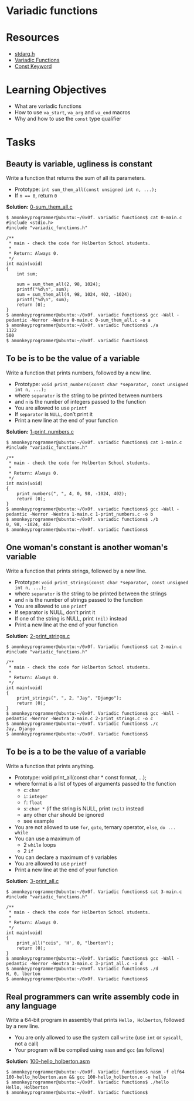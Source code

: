 # Variadic functions
# Resources
* [stdarg.h](https://en.wikipedia.org/wiki/Stdarg.h)
* [Variadic Functions](https://www.gnu.org/software/libc/manual/html_node/Variadic-Functions.html)
* [Const Keyword](https://www.youtube.com/watch?v=1W4oyuOdXv8)

# Learning Objectives

* What are variadic functions
* How to use `va_start`, `va_arg` and `va_end` macros
* Why and how to use the `const` type qualifier

# Tasks

## Beauty is variable, ugliness is constant

Write a function that returns the sum of all its parameters.

* Prototype: `int sum_them_all(const unsigned int n, ...);`
* If `n == 0`, return `0`

**Solution:** [0-sum_them_all.c](https://github.com/monoprosito/holbertonschool-low_level_programming/blob/master/0x10-variadic_functions/0-sum_them_all.c)

```
$ amonkeyprogrammer@ubuntu:~/0x0f. variadic functions$ cat 0-main.c
#include <stdio.h>
#include "variadic_functions.h"

/**
 * main - check the code for Holberton School students.
 *
 * Return: Always 0.
 */
int main(void)
{
    int sum;

    sum = sum_them_all(2, 98, 1024);
    printf("%d\n", sum);
    sum = sum_them_all(4, 98, 1024, 402, -1024);
    printf("%d\n", sum);    
    return (0);
}
$ amonkeyprogrammer@ubuntu:~/0x0f. variadic functions$ gcc -Wall -pedantic -Werror -Wextra 0-main.c 0-sum_them_all.c -o a
$ amonkeyprogrammer@ubuntu:~/0x0f. variadic functions$ ./a 
1122
500
$ amonkeyprogrammer@ubuntu:~/0x0f. variadic functions$
```

## To be is to be the value of a variable

Write a function that prints numbers, followed by a new line.

* Prototype: `void print_numbers(const char *separator, const unsigned int n, ...);`
* where `separator` is the string to be printed between numbers
* and `n` is the number of integers passed to the function
* You are allowed to use `printf`
* If `separator` is `NULL`, don’t print it
* Print a new line at the end of your function

**Solution:** [1-print_numbers.c](https://github.com/monoprosito/holbertonschool-low_level_programming/blob/master/0x10-variadic_functions/1-print_numbers.c)

```
$ amonkeyprogrammer@ubuntu:~/0x0f. variadic functions$ cat 1-main.c
#include "variadic_functions.h"

/**
 * main - check the code for Holberton School students.
 *
 * Return: Always 0.
 */
int main(void)
{
    print_numbers(", ", 4, 0, 98, -1024, 402);
    return (0);
}
$ amonkeyprogrammer@ubuntu:~/0x0f. variadic functions$ gcc -Wall -pedantic -Werror -Wextra 1-main.c 1-print_numbers.c -o b
$ amonkeyprogrammer@ubuntu:~/0x0f. variadic functions$ ./b
0, 98, -1024, 402
$ amonkeyprogrammer@ubuntu:~/0x0f. variadic functions$ 
```

## One woman's constant is another woman's variable

Write a function that prints strings, followed by a new line.

* Prototype: `void print_strings(const char *separator, const unsigned int n, ...);`
* where `separator` is the string to be printed between the strings
* and `n` is the number of strings passed to the function
* You are allowed to use `printf`
* If separator is NULL, don’t print it
* If one of the string is NULL, print `(nil)` instead
* Print a new line at the end of your function

**Solution:** [2-print_strings.c](https://github.com/monoprosito/holbertonschool-low_level_programming/blob/master/0x10-variadic_functions/2-print_strings.c)

```
$ amonkeyprogrammer@ubuntu:~/0x0f. Variadic functions$ cat 2-main.c
#include "variadic_functions.h"

/**
 * main - check the code for Holberton School students.
 *
 * Return: Always 0.
 */
int main(void)
{
    print_strings(", ", 2, "Jay", "Django");
    return (0);
}
$ amonkeyprogrammer@ubuntu:~/0x0f. Variadic functions$ gcc -Wall -pedantic -Werror -Wextra 2-main.c 2-print_strings.c -o c
$ amonkeyprogrammer@ubuntu:~/0x0f. Variadic functions$ ./c 
Jay, Django
$ amonkeyprogrammer@ubuntu:~/0x0f. Variadic functions$ 
```

## To be is a to be the value of a variable

Write a function that prints anything.

* Prototype: void print_all(const char * const format, ...);
* where format is a list of types of arguments passed to the function
    * `c`: `char`
    * `i`: `integer`
    * `f`: `float`
    * `s`: `char *` (if the string is NULL, print `(nil)` instead
    * any other char should be ignored
    * see example
* You are not allowed to use `for`, `goto`, ternary operator, `else`, `do ... while`
* You can use a maximum of
    * 2 `while` loops
    * 2 `if`
* You can declare a maximum of `9` variables
* You are allowed to use `printf`
* Print a new line at the end of your function

**Solution:** [3-print_all.c](https://github.com/monoprosito/holbertonschool-low_level_programming/blob/master/0x10-variadic_functions/3-print_all.c)

```
$ amonkeyprogrammer@ubuntu:~/0x0f. Variadic functions$ cat 3-main.c
#include "variadic_functions.h"

/**
 * main - check the code for Holberton School students.
 *
 * Return: Always 0.
 */
int main(void)
{
    print_all("ceis", 'H', 0, "lberton");
    return (0);
}
$ amonkeyprogrammer@ubuntu:~/0x0f. Variadic functions$ gcc -Wall -pedantic -Werror -Wextra 3-main.c 3-print_all.c -o d
$ amonkeyprogrammer@ubuntu:~/0x0f. Variadic functions$ ./d 
H, 0, lberton
$ amonkeyprogrammer@ubuntu:~/0x0f. Variadic functions$ 
```

## Real programmers can write assembly code in any language

Write a 64-bit program in assembly that prints `Hello, Holberton`, followed by a new line.

* You are only allowed to use the system call `write` (use `int` or `syscall`, not a call)
* Your program will be compiled using `nasm` and `gcc` (as follows)

**Solution:** [100-hello_holberton.asm](https://github.com/monoprosito/holbertonschool-low_level_programming/blob/master/0x10-variadic_functions/100-hello_holberton.asm)

```
$ amonkeyprogrammer@ubuntu:~/0x0f. Variadic functions$ nasm -f elf64 100-hello_holberton.asm && gcc 100-hello_holberton.o -o hello
$ amonkeyprogrammer@ubuntu:~/0x0f. Variadic functions$ ./hello 
Hello, Holberton
$ amonkeyprogrammer@ubuntu:~/0x0f. Variadic functions$
```
